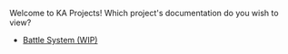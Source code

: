 Welcome to KA Projects! Which project's documentation do you wish to view?

- [Battle System (WIP)](https://javascriptlearner815.github.io/ka-projects/battle-system-wip/)
